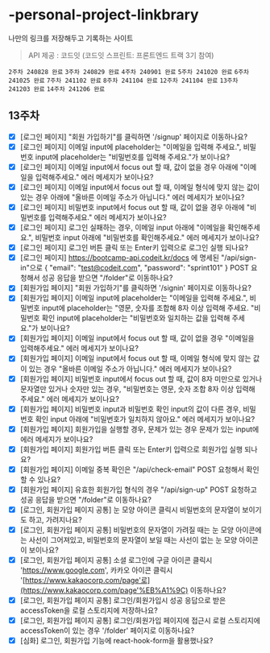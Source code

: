 # -personal-project-linkbrary

나만의 링크를 저장해두고 기록하는 사이트

> API 제공 : 코드잇 (코드잇 스프린트: 프론트엔드 트랙 3기 참여)

`2주차 240828 완료` `3주차 240829 완료` `4주차 240901 완료` `5주차 241020 완료` `6주차 241025 완료` `7주차 241102 완료` `8주차 241104 완료` `12주차 241104 완료`  `13주차 241203 완료` `14주차 241206 완료`

## 13주차

- [x]  [로그인 페이지] "회원 가입하기"를 클릭하면 '/signup' 페이지로 이동하나요?
- [x]  [로그인 페이지] 이메일 input에 placeholder는 "이메일을 입력해 주세요.", 비밀번호 input에 placeholder는 "비밀번호를 입력해 주세요."가 보이나요?
- [x]  [로그인 페이지] 이메일 input에서 focus out 할 때, 값이 없을 경우 아래에 "이메일을 입력해주세요." 에러 메세지가 보이나요?
- [x]  [로그인 페이지] 이메일 input에서 focus out 할 때, 이메일 형식에 맞지 않는 값이 있는 경우 아래에 "올바른 이메일 주소가 아닙니다." 에러 메세지가 보이나요?
- [x]  [로그인 페이지] 비밀번호 input에서 focus out 할 때, 값이 없을 경우 아래에 "비밀번호를 입력해주세요." 에러 메세지가 보이나요?
- [x]  [로그인 페이지] 로그인 실패하는 경우, 이메일 input 아래에 "이메일을 확인해주세요.", 비밀번호 input 아래에 "비밀번호를 확인해주세요." 에러 메세지가 보이나요?
- [x]  [로그인 페이지] 로그인 버튼 클릭 또는 Enter키 입력으로 로그인 실행 되나요?
- [x]  [로그인 페이지] https://bootcamp-api.codeit.kr/docs 에 명세된 "/api/sign-in"으로 { "email": "[test@codeit.com](mailto:test@codeit.com)", "password": "sprint101" } POST 요청해서 성공 응답을 받으면 "/folder"로 이동하나요?
- [x]  [회원가입 페이지] "회원 가입하기"를 클릭하면 '/signin' 페이지로 이동하나요?
- [x]  [회원가입 페이지] 이메일 input에 placeholder는 "이메일을 입력해 주세요.", 비밀번호 input에 placeholder는 "영문, 숫자를 조합해 8자 이상 입력해 주세요. "비밀번호 확인 input에 placeholder는 "비밀번호와 일치하는 값을 입력해 주세요."가 보이나요?
- [x]  [회원가입 페이지] 이메일 input에서 focus out 할 때, 값이 없을 경우 "이메일을 입력해주세요." 에러 메세지가 보이나요?
- [x]  [회원가입 페이지] 이메일 input에서 focus out 할 때, 이메일 형식에 맞지 않는 값이 있는 경우 "올바른 이메일 주소가 아닙니다." 에러 메세지가 보이나요?
- [x]  [회원가입 페이지] 비밀번호 input에서 focus out 할 때, 값이 8자 미만으로 있거나 문자열만 있거나 숫자만 있는 경우, "비밀번호는 영문, 숫자 조합 8자 이상 입력해 주세요." 에러 메세지가 보이나요?
- [x]  [회원가입 페이지] 비밀번호 input과 비밀번호 확인 input의 값이 다른 경우, 비밀번호 확인 input 아래에 "비밀번호가 일치하지 않아요." 에러 메세지가 보이나요?
- [x]  [회원가입 페이지] 회원가입을 실행할 경우, 문제가 있는 경우 문제가 있는 input에 에러 메세지가 보이나요?
- [x]  [회원가입 페이지] 회원가입 버튼 클릭 또는 Enter키 입력으로 회원가입 실행 되나요?
- [x]  [회원가입 페이지] 이메일 중복 확인은 "/api/check-email" POST 요청해서 확인 할 수 있나요?
- [x]  [회원가입 페이지] 유효한 회원가입 형식의 경우 "/api/sign-up" POST 요청하고 성공 응답을 받으면 "/folder"로 이동하나요?
- [x]  [로그인, 회원가입 페이지 공통] 눈 모양 아이콘 클릭시 비밀번호의 문자열이 보이기도 하고, 가려지나요?
- [x]  [로그인, 회원가입 페이지 공통] 비밀번호의 문자열이 가려질 때는 눈 모양 아이콘에는 사선이 그어져있고, 비밀번호의 문자열이 보일 때는 사선이 없는 눈 모양 아이콘이 보이나요?
- [x]  [로그인, 회원가입 페이지 공통] 소셜 로그인에 구글 아이콘 클릭시 'https://www.google.com', 카카오 아이콘 클릭시 '[https://www.kakaocorp.com/page'로](https://www.kakaocorp.com/page'%EB%A1%9C) 이동하나요?
- [x]  [로그인, 회원가입 페이지 공통] 로그인/회원가입시 성공 응답으로 받은 accessToken을 로컬 스토리지에 저장하나요?
- [x]  [로그인, 회원가입 페이지 공통] 로그인/회원가입 페이지에 접근시 로컬 스토리지에 accessToken이 있는 경우 '/folder' 페이지로 이동하나요?
- [x]  [심화] 로그인, 회원가입 기능에 react-hook-form을 활용했나요?

